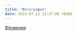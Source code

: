 ```yaml
---
title: "Фотография"
date: 2014-07-23 13:27:00 +0300
---
```



[Вложение](/assets/vk_photos/1/usa_0SNysNU.jpg)
